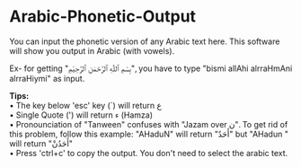 # Arabic-Phonetic-Output
You can input the phonetic version of any Arabic text here. This software will show you output in Arabic (with vowels).

Ex- for getting "بِسْمِ ٱللّٰهِ ٱلرَّحْمٰنِ ٱلرَّحِيْمِ", you have to type "bismi allAhi alrraHmAni alrraHiymi" as input.

<b>Tips:</b><br>
• The key below 'esc' key (`) will return ع<br>
• Single Quote (') will return ء (Hamza)<br>
• Pronounciation of "Tanween" confuses with "Jazam over ن". To get rid of this problem, follow this example: "AHaduN" will return "أَحَدٌ" but "AHadun
" will return "أَحَدُنْ"<br>
• Press 'ctrl+c' to copy the output. You don't need to select the arabic text.
